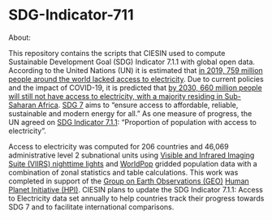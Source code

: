# SDG-Indicator-711

About:

This repository contains the scripts that CIESIN used to compute Sustainable Development Goal (SDG) Indicator 7.1.1 with global open data. According to the United Nations (UN) it is estimated that [in 2019, 759 million people around the world lacked access to electricity](https://unstats.un.org/sdgs/report/2021/goal-07/). Due to current policies and the impact of COVID-19, it is predicted that [by 2030, 660 million people will still not have access to electricity, with a majority residing in Sub-Saharan Africa](https://unstats.un.org/sdgs/report/2021/goal-07/). [SDG 7](https://sdgs.un.org/goals/goal7) aims to “ensure access to affordable, reliable, sustainable and modern energy for all.” As one measure of progress, the UN agreed on [SDG Indicator 7.1.1](https://unstats.un.org/sdgs/metadata/?Text=&Goal=&Target=7.1): “Proportion of population with access to electricity”.

Access to electricity was computed for 206 countries and 46,069 administrative level 2 subnational units using [Visible and Infrared Imaging Suite (VIIRS) nighttime lights](https://eogdata.mines.edu/products/vnl/) and [WorldPop](https://www.worldpop.org/) gridded population data with a combination of zonal statistics and table calculations. This work was completed in support of the [Group on Earth Observations (GEO)](https://earthobservations.org/index.php) [Human Planet Initiative (HPI)](https://ghsl.jrc.ec.europa.eu/HPI.php). CIESIN plans to update the SDG Indicator 7.1.1: Access to Electricity data set annually to help countries track their progress towards SDG 7 and to facilitate international comparisons.
